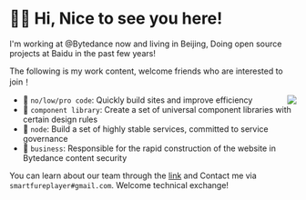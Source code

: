 # :merman: Hi, Nice to see you here!

I'm working at @Bytedance now and living in Beijing, Doing open source projects at Baidu in the past few years!

The following is my work content, welcome friends who are interested to join！

<img align="right" src="https://github-readme-stats.vercel.app/api?username=wupengFEX&theme=radical" />

* :clown_face: `no/low/pro code`: Quickly build sites and improve efficiency
* :sauropod: `component library`: Create a set of universal component libraries with certain design rules
* :space_invader: `node`: Build a set of highly stable services, committed to service governance
* :art: `business`: Responsible for the rapid construction of the website in Bytedance content security

You can learn about our team through the [link](https://juejin.im/post/6872605207092527111) and Contact me via `smartfureplayer#gmail.com`. Welcome technical exchange!

